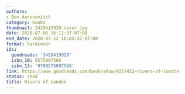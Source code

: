 ```yaml
---
authors:
- Ben Aaronovitch
category: books
thumbnail: 3429419920-cover.jpg
date: 2020-07-06 16:11:37-07:00
end_date: 2020-07-12 16:03:32-07:00
format: hardcover
ids:
  goodreads: '3429419920'
  isbn_10: 0575097566
  isbn_13: '9780575097568'
link: https://www.goodreads.com/book/show/9317452-rivers-of-london
status: read
title: Rivers of London
---
```

